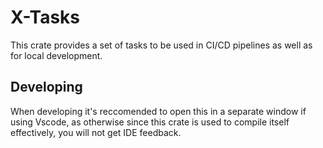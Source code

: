 # X-Tasks

This crate provides a set of tasks to be used in CI/CD pipelines as well as for local development.

## Developing

When developing it's reccomended to open this in a separate window if using Vscode, as otherwise since this crate is used to compile itself effectively, you will not get IDE feedback.